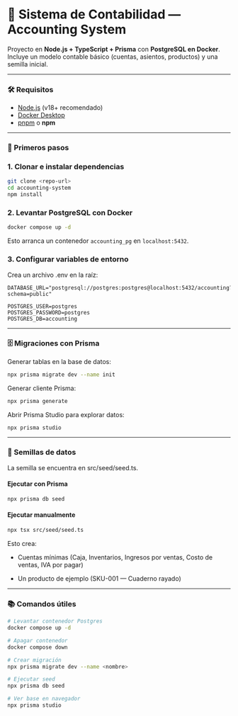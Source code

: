 # 📒 Sistema de Contabilidad — Accounting System

Proyecto en **Node.js + TypeScript + Prisma** con **PostgreSQL en Docker**.  
Incluye un modelo contable básico (cuentas, asientos, productos) y una semilla inicial.

---

### 🛠️ Requisitos

- [Node.js](https://nodejs.org/) (v18+ recomendado)
- [Docker Desktop](https://www.docker.com/products/docker-desktop/)
- [pnpm](https://pnpm.io/) o **npm**

---

### 🚀 Primeros pasos

### 1. Clonar e instalar dependencias
```bash
git clone <repo-url>
cd accounting-system
npm install
```

### 2. Levantar PostgreSQL con Docker
```bash
docker compose up -d
```
Esto arranca un contenedor `accounting_pg` en `localhost:5432`.

### 3. Configurar variables de entorno

Crea un archivo .env en la raíz:
```env
DATABASE_URL="postgresql://postgres:postgres@localhost:5432/accounting?schema=public"

POSTGRES_USER=postgres
POSTGRES_PASSWORD=postgres
POSTGRES_DB=accounting
```
---

### 🗄️ Migraciones con Prisma

Generar tablas en la base de datos:
```bash
npx prisma migrate dev --name init
```

Generar cliente Prisma:
```bash
npx prisma generate
```

Abrir Prisma Studio para explorar datos:
```bash
npx prisma studio
```
---

### 🌱 Semillas de datos

La semilla se encuentra en src/seed/seed.ts.

#### Ejecutar con Prisma
```bash
npx prisma db seed
```
#### Ejecutar manualmente
```bash
npx tsx src/seed/seed.ts
```

Esto crea:

- Cuentas mínimas (Caja, Inventarios, Ingresos por ventas, Costo de ventas, IVA por pagar)

- Un producto de ejemplo (SKU-001 — Cuaderno rayado)

---

### 📚 Comandos útiles
```bash
# Levantar contenedor Postgres
docker compose up -d

# Apagar contenedor
docker compose down

# Crear migración
npx prisma migrate dev --name <nombre>

# Ejecutar seed
npx prisma db seed

# Ver base en navegador
npx prisma studio
```